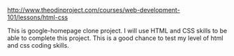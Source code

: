 http://www.theodinproject.com/courses/web-development-101/lessons/html-css

This is google-homepage clone project. I will use HTML and CSS skills to be able to complete this project. This is a good chance to test my level of html and css coding skills. 
